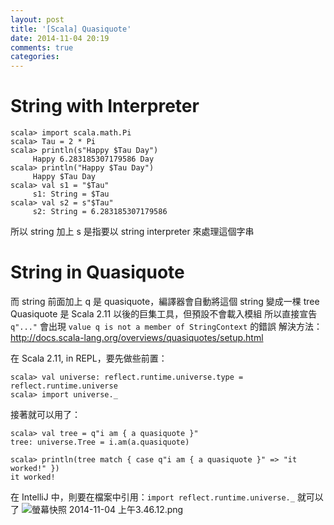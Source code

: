 ```yaml
---
layout: post
title: '[Scala] Quasiquote'
date: 2014-11-04 20:19
comments: true
categories: 
---
```

String with Interpreter
===
```
scala> import scala.math.Pi
scala> Tau = 2 * Pi
scala> println(s"Happy $Tau Day")
     Happy 6.283185307179586 Day
scala> println("Happy $Tau Day")
     Happy $Tau Day
scala> val s1 = "$Tau"
     s1: String = $Tau
scala> val s2 = s"$Tau"
     s2: String = 6.283185307179586
```
<!--more-->
所以 string 加上 s 是指要以 string interpreter 來處理這個字串

String in Quasiquote
===
而 string 前面加上 q 是 quasiquote，編譯器會自動將這個 string 變成一棵 tree
Quasiquote 是 Scala 2.11 以後的巨集工具，但預設不會載入模組
所以直接宣告 `q"..."` 會出現 `value q is not a member of StringContext` 的錯誤
解決方法：http://docs.scala-lang.org/overviews/quasiquotes/setup.html

在 Scala 2.11, in REPL，要先做些前置：
```
scala> val universe: reflect.runtime.universe.type = reflect.runtime.universe
scala> import universe._
```
接著就可以用了：
```
scala> val tree = q"i am { a quasiquote }"
tree: universe.Tree = i.am(a.quasiquote)

scala> println(tree match { case q"i am { a quasiquote }" => "it worked!" })
it worked!
```

在 IntelliJ 中，則要在檔案中引用：`import reflect.runtime.universe._` 就可以了
![螢幕快照 2014-11-04 上午3.46.12.png](http://user-image.logdown.io/user/3330/blog/3407/post/241235/C1HxnqzjRAKuxgHVNTr3_%E8%9E%A2%E5%B9%95%E5%BF%AB%E7%85%A7%202014-11-04%20%E4%B8%8A%E5%8D%883.46.12.png)


